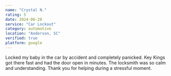 ```yaml
---
name: "Crystal N."
rating: 5
date: 2024-06-28
service: "Car Lockout"
category: automotive
location: "Anderson, SC"
verified: true
platform: google
---
```


Locked my baby in the car by accident and completely panicked. Key Kings got there fast and had the door open in minutes. The locksmith was so calm and understanding. Thank you for helping during a stressful moment.
